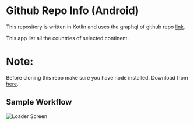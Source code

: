 # Github Repo Info (Android) 
This repository is written in Kotlin and uses the graphql of github repo [link](https://countries.trevorblades.com/).

This app list all the countries of selected continent.

# Note: 
Before cloning this repo make sure you have node installed. 
Download from [here](https://nodejs.org/en/download/).

Sample Workflow
------------------
![Loader Screen](https://user-images.githubusercontent.com/56244590/66596745-0c57c080-ebbb-11e9-8574-f59eca54e812.gif)
